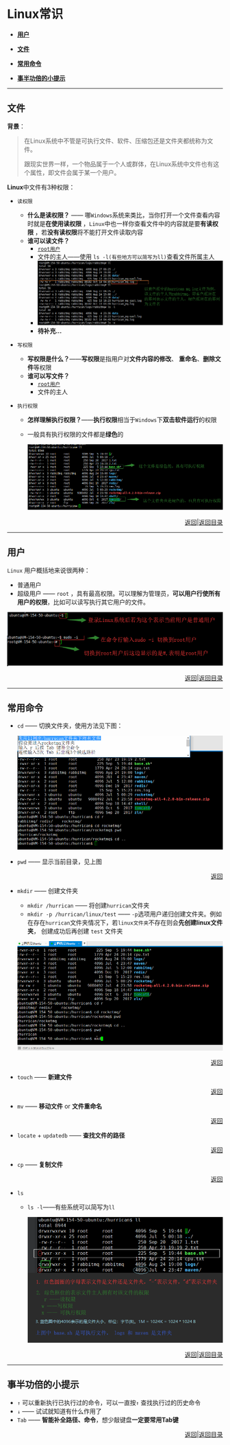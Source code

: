# <a name="top">Linux常识</a>

+ <a href="#user">**用户**</a>


+ <a href="#file">**文件**</a>


+ <a href="#command">**常用命令**</a>


+ <a href="#tip">**事半功倍的小提示**</a>



------

## <a name="file">**文件**</a>

**背景**：

> 在Linux系统中不管是可执行文件、软件、压缩包还是文件夹都统称为文件。
>
> 跟现实世界一样，一个物品属于一个人或群体，在Linux系统中文件也有这个属性，即文件会属于某一个用户。
>
> 

<a name="priviledges">**Linux**中文件有3种权限：</a>

+ `读权限`

  +  **什么是读权限？** —— 哪`Windows`系统来类比，当你打开一个文件查看内容时就是**在使用读权限** ，`Linux`中也一样你查看文件中的内容就是要**有读权限** ，若**没有读权限**将不能打开文件读取内容
  +  **谁可以读文件？**
     + <a href="#user">`root用户`</a>
     + 文件的主人——使用 `ls -l(有些地方可以简写为ll)`查看文件所属主人
     + ![file_ll](https://github.com/HurricanGod/Home/blob/master/linux/base/img/file_ll.png)
     + **待补充...**

+ `写权限`

  + **写权限是什么？**——**写权限**是指用户对**文件内容的修改**、 **重命名**、**删除文件**等权限
  + **谁可以写文件？**
    + <a href="#user">`root用户`</a>
    + 文件的主人

+ `执行权限`

  + **怎样理解执行权限？**——**执行权限**相当于`Windows`下**双击软件运行**的权限

  + 一般具有执行权限的文件都是**绿色**的

    ![enable_exec](https://github.com/HurricanGod/Home/blob/master/linux/base/img/enable_exec.png)



<p align="right"><a href="#priviledges">返回</a>|<a href="#top">返回目录</a></p>

----

## <a name="user">用户</a>



`Linux` 用户概括地来说很两种：

+ 普通用户
+ 超级用户 —— `root` ，具有最高权限。可以理解为管理员，**可以用户行使所有用户的权限**，比如可以读写执行其它用户的文件。

![root_flag](https://github.com/HurricanGod/Home/blob/master/linux/base/img/root_flag.png)



<p align="right"><a href="#user">返回</a>|<a href="#top">返回目录</a></p>

----

## <a name="command">**常用命令**</a>

+ `cd` —— 切换文件夹，使用方法见下图：

  ![cd](https://github.com/HurricanGod/Home/blob/master/linux/base/img/cd.gif)


+ `pwd` —— 显示当前目录，见上图


<p align="right"><a href="#command">返回</a></p>



+ `mkdir` —— 创建文件夹

  + `mkdir /hurrican` —— 将创建`hurrican`文件夹
  + `mkdir -p /hurrican/linux/test` ——  `-p`选项用户递归创建文件夹。例如在存在`hurrican`文件夹情况下，若`linux文件夹`不存在则会**先创建linux文件夹**， 创建成功后再创建 `test` 文件夹

  ![mkdir](https://github.com/HurricanGod/Home/blob/master/linux/base/img/mkdir.gif)


<p align="right"><a href="#command">返回</a></p>

+ `touch` —— **新建文件**




<p align="right"><a href="#command">返回</a></p>

+ `mv` —— **移动文件** or **文件重命名**




<p align="right"><a href="#command">返回</a></p>

+ `locate` + `updatedb` —— **查找文件的路径**




<p align="right"><a href="#command">返回</a></p>

+ `cp` —— **复制文件**




<p align="right"><a href="#command">返回</a></p>

+ `ls`

  + `ls -l`——有些系统可以简写为`ll`

    ![](https://github.com/HurricanGod/Home/blob/master/linux/base/img/ll_detail.png)






<p align="right"><a href="#command">返回</a>|<a href="#top">返回目录</a></p>

-----

## <a name="tip">**事半功倍的小提示**</a>



+ `↑` 可以重新执行已执行过的命令，可以一直按`↑` 查找执行过的历史命令
+ `↓` —— 试试就知道有什么作用了
+ `Tab` —— **智能补全路径、命令**，想少敲键盘**一定要常用Tab键**






<p align="right"><a href="#command">返回</a>|<a href="#top">返回目录</a></p>

